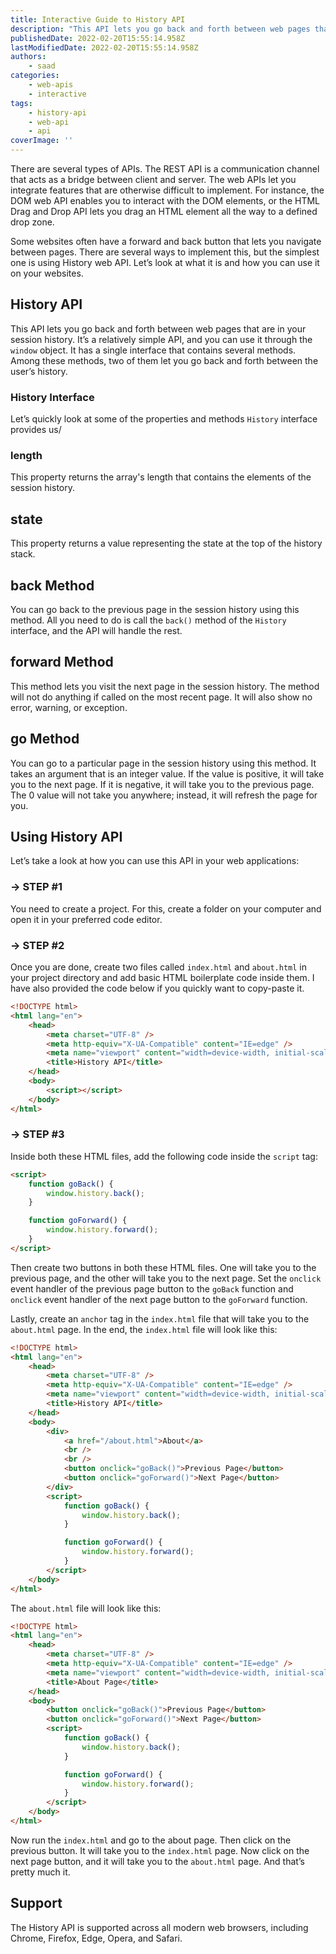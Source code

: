 ```yaml
---
title: Interactive Guide to History API
description: "This API lets you go back and forth between web pages that are in your session history. In this piece, let's take a look at what it is and how you can use it in your websites."
publishedDate: 2022-02-20T15:55:14.958Z
lastModifiedDate: 2022-02-20T15:55:14.958Z
authors:
    - saad
categories:
    - web-apis
    - interactive
tags:
    - history-api
    - web-api
    - api
coverImage: ''
---
```


<Lead>

There are several types of APIs. The REST API is a communication channel that acts as a bridge between client and server. The web APIs let you integrate features that are otherwise difficult to implement. For instance, the DOM web API enables you to interact with the DOM elements, or the HTML Drag and Drop API lets you drag an HTML element all the way to a defined drop zone.

</Lead>

Some websites often have a forward and back button that lets you navigate between pages. There are several ways to implement this, but the simplest one is using History web API. Let’s look at what it is and how you can use it on your websites.

## History API

This API lets you go back and forth between web pages that are in your session history. It’s a relatively simple API, and you can use it through the `window` object. It has a single interface that contains several methods. Among these methods, two of them let you go back and forth between the user’s history.

### History Interface

Let’s quickly look at some of the properties and methods `History` interface provides us/

### length

This property returns the array's length that contains the elements of the session history.

## state

This property returns a value representing the state at the top of the history stack.

## back Method

You can go back to the previous page in the session history using this method. All you need to do is call the `back()` method of the `History` interface, and the API will handle the rest.

<LearnHistoryAPI showBack />

## forward Method

This method lets you visit the next page in the session history. The method will not do anything if called on the most recent page. It will also show no error, warning, or exception.

<LearnHistoryAPI showForward />

## go Method

You can go to a particular page in the session history using this method. It takes an argument that is an integer value. If the value is positive, it will take you to the next page. If it is negative, it will take you to the previous page. The 0 value will not take you anywhere; instead, it will refresh the page for you.

<LearnHistoryAPI showSpecificPoint />

## Using History API

Let’s take a look at how you can use this API in your web applications:

### → STEP #1

You need to create a project. For this, create a folder on your computer and open it in your preferred code editor.

### → STEP #2

Once you are done, create two files called `index.html` and `about.html` in your project directory and add basic HTML boilerplate code inside them. I have also provided the code below if you quickly want to copy-paste it.

```html
<!DOCTYPE html>
<html lang="en">
	<head>
		<meta charset="UTF-8" />
		<meta http-equiv="X-UA-Compatible" content="IE=edge" />
		<meta name="viewport" content="width=device-width, initial-scale=1.0" />
		<title>History API</title>
	</head>
	<body>
		<script></script>
	</body>
</html>
```

### → STEP #3

Inside both these HTML files, add the following code inside the `script` tag:

```html
<script>
	function goBack() {
		window.history.back();
	}

	function goForward() {
		window.history.forward();
	}
</script>
```

Then create two buttons in both these HTML files. One will take you to the previous page, and the other will take you to the next page. Set the `onclick` event handler of the previous page button to the `goBack` function and `onclick` event handler of the next page button to the `goForward` function.

Lastly, create an `anchor` tag in the `index.html` file that will take you to the `about.html` page. In the end, the `index.html` file will look like this:

```html
<!DOCTYPE html>
<html lang="en">
	<head>
		<meta charset="UTF-8" />
		<meta http-equiv="X-UA-Compatible" content="IE=edge" />
		<meta name="viewport" content="width=device-width, initial-scale=1.0" />
		<title>History API</title>
	</head>
	<body>
		<div>
			<a href="/about.html">About</a>
			<br />
			<br />
			<button onclick="goBack()">Previous Page</button>
			<button onclick="goForward()">Next Page</button>
		</div>
		<script>
			function goBack() {
				window.history.back();
			}

			function goForward() {
				window.history.forward();
			}
		</script>
	</body>
</html>
```

The `about.html` file will look like this:

```html
<!DOCTYPE html>
<html lang="en">
	<head>
		<meta charset="UTF-8" />
		<meta http-equiv="X-UA-Compatible" content="IE=edge" />
		<meta name="viewport" content="width=device-width, initial-scale=1.0" />
		<title>About Page</title>
	</head>
	<body>
		<button onclick="goBack()">Previous Page</button>
		<button onclick="goForward()">Next Page</button>
		<script>
			function goBack() {
				window.history.back();
			}

			function goForward() {
				window.history.forward();
			}
		</script>
	</body>
</html>
```

Now run the `index.html` and go to the about page. Then click on the previous button. It will take you to the `index.html` page. Now click on the next page button, and it will take you to the `about.html` page. And that’s pretty much it.

## Support

The History API is supported across all modern web browsers, including Chrome, Firefox, Edge, Opera, and Safari.
